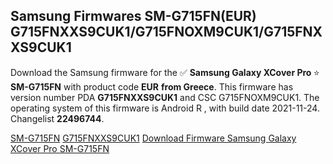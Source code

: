 <h2>Samsung Firmwares SM-G715FN(EUR) G715FNXXS9CUK1/G715FNOXM9CUK1/G715FNXXS9CUK1</h2>
Download the Samsung firmware for the ✅ <strong>Samsung Galaxy XCover Pro </strong> ⭐ <strong>SM-G715FN</strong> with product code <strong>EUR</strong> <strong> from Greece</strong>. This firmware has version number PDA <strong>G715FNXXS9CUK1</strong> and CSC G715FNOXM9CUK1. The operating system of this firmware is Android R , with build date 2021-11-24. Changelist <strong>22496744</strong>.


[SM-G715FN](https://samfirm.shop/samsung/model/SM-G715FN)
[G715FNXXS9CUK1](https://samfirm.shop/samsung/pda/G715FNXXS9CUK1)
[Download Firmware Samsung Galaxy XCover Pro SM-G715FN](https://samfirm.shop/samsung/firmware/477013)
